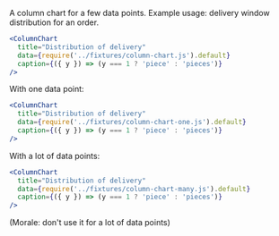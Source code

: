 A column chart for a few data points. Example usage: delivery window distribution for an order.

```jsx
<ColumnChart
  title="Distribution of delivery"
  data={require('../fixtures/column-chart.js').default}
  caption={({ y }) => (y === 1 ? 'piece' : 'pieces')}
/>
```

With one data point:

```jsx
<ColumnChart
  title="Distribution of delivery"
  data={require('../fixtures/column-chart-one.js').default}
  caption={({ y }) => (y === 1 ? 'piece' : 'pieces')}
/>
```

With a lot of data points:

```jsx 
<ColumnChart
  title="Distribution of delivery"
  data={require('../fixtures/column-chart-many.js').default}
  caption={({ y }) => (y === 1 ? 'piece' : 'pieces')}
/>
```

(Morale: don't use it for a lot of data points)
